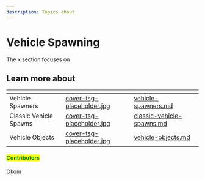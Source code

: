 ```yaml
---
description: Topics about
---
```


# Vehicle Spawning

The x section focuses on&#x20;



## Learn more about

<table data-view="cards"><thead><tr><th></th><th data-hidden data-card-cover data-type="files"></th><th data-hidden data-card-target data-type="content-ref"></th></tr></thead><tbody><tr><td>Vehicle Spawners</td><td><a href="../../../../../.gitbook/assets/cover-tsg-placeholder.jpg">cover-tsg-placeholder.jpg</a></td><td><a href="vehicle-spawners.md">vehicle-spawners.md</a></td></tr><tr><td>Classic Vehicle Spawns</td><td><a href="../../../../../.gitbook/assets/cover-tsg-placeholder.jpg">cover-tsg-placeholder.jpg</a></td><td><a href="classic-vehicle-spawns.md">classic-vehicle-spawns.md</a></td></tr><tr><td>Vehicle Objects</td><td><a href="../../../../../.gitbook/assets/cover-tsg-placeholder.jpg">cover-tsg-placeholder.jpg</a></td><td><a href="vehicle-objects.md">vehicle-objects.md</a></td></tr></tbody></table>



#### <mark style="color:green;">Contributors</mark>

Okom
